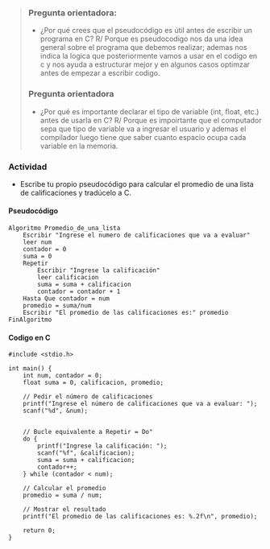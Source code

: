 > ### Pregunta orientadora:
> 
> - ¿Por qué crees que el pseudocódigo es útil antes de escribir un programa en C?
R/ Porque es pseudocodigo nos da una idea general sobre el programa que debemos realizar; ademas nos indica la logica que posteriormente vamos a usar en el codigo en c y nos ayuda a estructurar mejor y en algunos casos optimzar antes de empezar a escribir codigo.
>
> ### Pregunta orientadora
> 
> - ¿Por qué es importante declarar el tipo de variable (int, float, etc.) antes de usarla en C?
R/ Porque es impoirtante que el computador sepa que tipo de variable va a ingresar el usuario y ademas el compilador luego tiene que saber cuanto espacio ocupa cada variable en la memoria.

### Actividad
 
- Escribe tu propio pseudocódigo para calcular el promedio de una lista de calificaciones y tradúcelo a C.

#### Pseudocódigo
```
Algoritmo Promedio_de_una_lista
	Escribir "Ingrese el numero de calificaciones que va a evaluar"
	leer num
	contador = 0
	suma = 0	
	Repetir
		Escribir "Ingrese la calificación"
		leer calificacion
		suma = suma + calificacion
		contador = contador + 1
	Hasta Que contador = num
	promedio = suma/num
	Escribir "El promedio de las calificaciones es:" promedio
FinAlgoritmo
```

#### Codigo en C

```
#include <stdio.h>

int main() {
    int num, contador = 0;
    float suma = 0, calificacion, promedio;

    // Pedir el número de calificaciones
    printf("Ingrese el número de calificaciones que va a evaluar: ");
    scanf("%d", &num);


    // Bucle equivalente a Repetir = Do"
    do {
        printf("Ingrese la calificación: ");
        scanf("%f", &calificacion);
        suma = suma + calificacion;
        contador++;
    } while (contador < num);

    // Calcular el promedio
    promedio = suma / num;

    // Mostrar el resultado
    printf("El promedio de las calificaciones es: %.2f\n", promedio);

    return 0;
}
```



